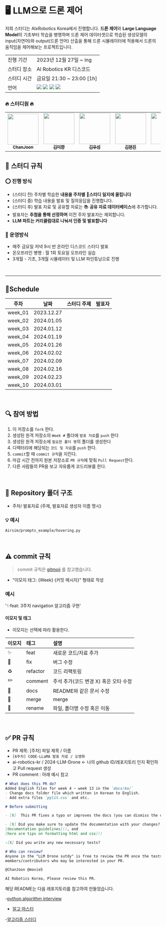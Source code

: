 # 🖥 LLM으로 드론 제어
저희 스터디는 AIxRobotics Korea에서 진행합니다.
**드론 제어**와 **Large Language Model**의 기초부터 학습을 병행하며 
드론 제어 데이터셋으로 학습된 생성모델의 input(자연어)와 output(드론 언어) 산출을 통해 
드론 시뮬레이터에 적용해서 드론의 움직임을 제어해보는 프로젝트입니다. 

<table>
  <tr>
    <td>진행 기간</td>
    <td>2023년 12월 27일 ~ ing </td>
  </tr>
  <tr>
    <td>스터디 장소</td>
    <td>AI Robotics KR 디스코드 </td>
  </tr>
  <tr>
    <td>스터디 시간</td>
    <td>금요일 21:30 ~ 23:00 [1h] </td>
  </tr>
  <tr>
    <td>언어</td>
    <td>
        <img src="https://img.shields.io/badge/Python-3776AB?style=for-the-badge&logo=python&logoColor=white">
        <img src="https://img.shields.io/badge/-C++-00599C?&style=for-the-badge&logo=c%2B%2B&logoColor="white">
        <img src="https://img.shields.io/badge/ROS-22314E?&style=for-the-badge&logo=ros&logoColor="white">
        <img src="https://img.shields.io/badge/Unreal-0E1128?&style=for-the-badge&logo=unrealengine&logoColor="white">
    </td>
  </tr>
</table>


### 🔥 스터디원 🔥
<table><tr>         <td align="center"><a href="https://github.com/ChanJoon"><img src="https://avatars.githubusercontent.com/u/86798188?v=4" width="100px;" alt=""/>         <br /><sub><b>ChanJoon</b></td>
         <td align="center"><a href="https://github.com/김미향"><img src="김미향" width="100px;" alt=""/>         <br /><sub><b>김미향</b></td>
         <td align="center"><a href="https://github.com/김우성"><img src="김우성" width="100px;" alt=""/>         <br /><sub><b>김우성</b>
          <td align="center"><a href="https://github.com/김현진"><img src="https://avatars.githubusercontent.com/u/김현진" width="100px;" alt=""/>         <br /><sub><b>김현진</b></td>
         <td align="center"><a href="https://github.com/이규민"><img src="이규민" width="100px;" alt=""/>         <br /><sub><b>이규민</b></td>
         <td align="center"><a href="https://github.com/movie5"><img src="https://avatars.githubusercontent.com/u/43196430?v=4" width="100px;" alt=""/>         <br /><sub><b>오영화</b>
          <td align="center"><a href="https://github.com/전승진"><img src="https://avatars.githubusercontent.com/u/전승진" width="100px;" alt=""/>         <br /><sub><b>전승진</b></td>
         <td align="center"><a href="https://github.com/정소라"><img src="정소라" width="100px;" alt=""/>         <br /><sub><b>정소라</b></td>
         <td align="center"><a href="https://github.com/하윤우"><img src="https://avatars.githubusercontent.com/u/하윤우" width="100px;" alt=""/>         <br /><sub><b>하윤우</b></td></table> 




## 📢 스터디 규칙

### ⭕ 진행 방식

- (스터디 전) 주차별 학습한 **내용을  주차별** 💼**스터디 일지에 올립니다**
- (스터디 중) 학습 내용을 발표 및 질의응답을 진행합니다.
- (스터디 후) 발표 자료 및 공유할 자료는 📚 **공유 자료 데이터베이스**에 추가합니다.
- 발표자는 **추첨을 통해 선정하며** 이전 주차 발표자는 제외합니다.
- **LLM 파트는 커리큘럼대로 나눠서 인증 및 발표합니다**



### 📌 운영방식

- 매주 금요일 저녁 9시 반 온라인 디스코드 스터디 발표
- 온오프라인 병행 : 월 1회 토요일 오프라인 실습
- 3개월 - 기초, 3개월 시뮬레이터 및 LLM 파인튜닝으로 진행


<br/>

---

## 🌻Schedule

|   주차   |      날짜   |   스터디 주제   | 발표자 |
|:-------:|:----------:|:----------:|:---------:|
| week_01 | 2023.12.27 |       |         |     
| week_02 | 2024.01.05 |         |       |   
| week_03 | 2024.01.12 |       |      | 
| week_04 | 2024.01.19 |     |     |    
| week_05 | 2024.01.26 |      |        |   
| week_06 | 2024.02.02 |      |         |  
| week_07 | 2024.02.09 |       |         |     
| week_08 | 2024.02.16 |       |      |  
| week_09 | 2024.02.23 |      |        | 
| week_10 | 2024.03.01 |       |       |

<br/>

## 🔍 참여 방법

1. 이 저장소를 `fork` 한다.
2. 생성된 원격 저장소의 `Week #` 폴더에 `발표 자료`를 `push` 한다
3. 생성된 원격 저장소에 `필요한 폴더 명`의 폴더를 생성한다
4. 디렉터리에 해당되는 `코드 및 자료`를 `push` 한다.
5. `commit`할 때 `commit 규칙`을 지킨다.
6. 마감 시간 전까지 원본 저장소로 `PR 규칙`에 맞춰 `Pull Request`한다.
7. 다른 사람들의 PR을 보고 자유롭게 코드리뷰를 한다.

<br/>

## 📁 Repository 폴더 구조

- 주차/ 발표자료 (주제, 발표자료 생성자 이름 명시)


### 💡 예시

`Airsim/prompts_example/hovering.py`

<br/>


## ⚠️ commit 규칙

> commit 규칙은 [gitmoji](https://gitmoji.dev/) 를 참고했습니다.

- "이모지 태그: {Week} {커밋 메시지}" 형태로 작성

### 예시

'✨feat: 3주차 navigation 알고리즘 구현'

#### 이모지 및 태그

- 이모지는 선택에 따라 활용한다.

| 이모지 | 태그       | 설명                      |
|:----|:---------|:------------------------|
| ✨   | feat     | 새로운 코드/자료 추가               |
| 🐛  | fix      | 버그 수정                   |
| ♻️  | refactor | 코드 리팩토링                 |
| ✏️  | comment  | 주석 추가(코드 변경 X) 혹은 오타 수정 |
| 📝  | docs     | README와 같은 문서 수정        |
| 🔀  | merge    | merge                   |
| 🚚  | rename   | 파일, 폴더명 수정 혹은 이동        |


<br/>

## ✅ PR 규칙
- PR 제목: [주차] 파일 제목 / 이름
-  ```[6주차] CODE-LLaMA 발표 자료 / 오영화 ```
- ai-robotics-kr / 2024-LLM-Drone ← 나의 github ID/레포지토리 인지 확인하고 Pull request 생성
-  PR comment : 아래 예시 참고

```markdown
# What does this PR do?
Added English files for week 4 ~ week 13 in the `docs/ko/` 
- Change docs folder file which written in Korean to English.
- Add extra files `pylit.css` and etc.

# Before submitting

- [X]  This PR fixes a typo or improves the docs (you can dismiss the other checks if that's the case).

- [X] Did you make sure to update the documentation with your changes? Here are the
[documentation guidelines](), and
[here are tips on formatting html and css]()

-[X] Did you write any new necessary tests?

# Who can review?
Anyone in the "LLM Drone sutdy" is free to review the PR once the tests have passed. Feel free to tag
members/contributors who may be interested in your PR.

@ChanJoon @movie5

AI Robotics Korea, Please review this PR.


```

  
  </details>


해당 README는 다음 레포지토리를 참고하여 만들었습니다.

-[python algorithm interview](https://github.com/movie5?tab=repositories)

- [알고 마스터](https://github.com/JunSeokCheon/Algo_Master)

-[알고리즘 스터디](https://github.com/CodeSquad-2023-BE-Study/Algorithm-Study)
